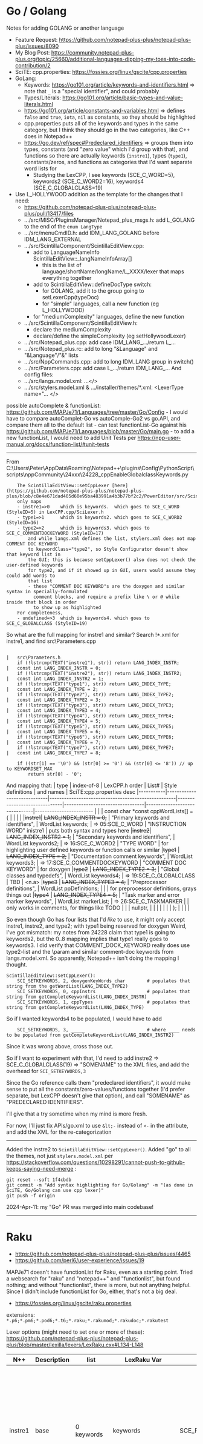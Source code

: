 # Go / Golang

Notes for adding GOLANG or another language
- Feature Request: https://github.com/notepad-plus-plus/notepad-plus-plus/issues/8090
- My Blog Post: https://community.notepad-plus-plus.org/topic/25660/additional-languages-dipping-my-toes-into-code-contribution/2
- SciTE: cpp.properties: https://fossies.org/linux/gscite/cpp.properties
- GoLang:
	- Keywords: https://go101.org/article/keywords-and-identifiers.html     => note that `_` is a "special identifier", and could probably
	- Types/Literals: https://go101.org/article/basic-types-and-value-literals.html
    - https://go101.org/article/constants-and-variables.html    => defines `false` and `true`, `iota`, `nil` as constants, so they should be highlighted
	- cpp.properties puts all of the keywords and types in the same category,
		but I think they should go in the two categories, like C++ does in Notepad++
    - https://go.dev/ref/spec#Predeclared_identifiers => groups them into types, constants (and "zero value" which I'd group with that), and functions
        so there are actually keywords (`instre1`), types (`type1`), constants/zeros, and functions as categories that I'd want separate word lists for
        - Studying the LexCPP, I see keywords (SCE_C_WORD=5), keywords2 (SCE_C_WORD2=16), keywords4 (SCE_C_GLOBALCLASS=19)
- Use L_HOLLYWOOD addition as the template for the changes that I need:
	- https://github.com/notepad-plus-plus/notepad-plus-plus/pull/13417/files
	- .../src/MISC/PluginsManager/Notepad_plus_msgs.h: add L_GOLANG to the end of the `enum LangType`
	- .../src/menuCmdID.h: add IDM_LANG_GOLANG before IDM_LANG_EXTERNAL
	- .../src/ScintillaComponent/ScintillaEditView.cpp:
		- add to LanguageNameInfo ScintillaEditView::_langNameInfoArray[]
  			- this is the list of language/shortName/longName/L_XXXX/lexer that maps everything together
		- add to ScintillaEditView::defineDocType switch:
			- for GOLANG, add it to the group going to setLexerCpp(typeDoc)
			- for "simple" languages, call a new function (eg L_HOLLYWOOD)
		- for "mediumComplexity" languages, define the new function
	- .../src/ScintillaComponent/ScintillaEditView.h:
		- declare the mediumComplexity
		- declare/define the simpleComplexity (eg setHollywoodLexer)
	- .../src/Notepad_plus.cpp: add case IDM_LANG_.../return L_...
	- .../src/Notepad_plus.rc: add to long "&Language" and "&Language"/"&<LETTER>" lists
	- .../src/NppCommands.cpp: add to long IDM_LANG group in switch()
	- .../src/Parameters.cpp: add case L_.../return IDM_LANG_...
And config files:
	- .../src/langs.model.xml: <Language>...</>
	- .../src/stylers.model.xml & .../installer/themes/*.xml: <LexerType name="... </>

possible autoComplete & functionList: https://github.com/MAPJe71/Languages/tree/master/Go/Config
	- I would have to compare autoComplet-Go vs autoComple-Go2 vs go.API, and compare them all to the default list
	- can test functionList-Go against his https://github.com/MAPJe71/Languages/blob/master/Go/main.go
	- to add a new functionList, I would need to add Unit Tests per https://npp-user-manual.org/docs/function-list/#unit-tests


-----
From C:\Users\Peter\AppData\Roaming\Notepad++\plugins\Config\PythonScript\scripts\nppCommunity\24xxx\24228_cppEnableGlobalclassKeywords.py

```
    The ScintillaEditView::setCppLexer [here](https://github.com/notepad-plus-plus/notepad-plus-plus/blob/c8e4e671dad405d60e95ba483991a4b3b77bf2c2/PowerEditor/src/ScintillaComponent/ScintillaEditView.cpp#L929)
    only maps
    - instre1=>0    which is keywords.  which goes to SCE_C_WORD  (StyleID=5) in LexCPP.cpp/SciLexer.h
    - type1=>1      which is keywords2. which goes to SCE_C_WORD2 (StyleID=16)
    - type2=>2      which is keywords3. which goes to SCE_C_COMMENTDOCKEYWORD (StyleID=17)
        and while langs.xml defines the list, stylers.xml does not map COMMENT DOC KEYWORD
        to keywordClass="type2", so Style Configurator doesn't show that keyword list in
        the GUI; this is because setCppLexer() also does not check the user-defined keywords
        for type2, and if it showed up in GUI, users would assume they could add words to
        that list
        - these "COMMENT DOC KEYWORD"s are the doxygen and similar syntax in specially-formulated
          comment blocks, and require a prefix like \ or @ while inside that block in order
          to show up as highlighted
    For completeness,
    - undefined=>3  which is keywords4. which goes to SCE_C_GLOBALCLASS (StyleID=19)
```

So what are the full mapping for instre1 and similar? Search !*.xml for instre1, and find src\Parameters.cpp
```
                                                                            |   src\Parameters.h
	if (!lstrcmp(TEXT("instre1"), str)) return LANG_INDEX_INSTR;            |   const int LANG_INDEX_INSTR = 0;
	if (!lstrcmp(TEXT("instre2"), str)) return LANG_INDEX_INSTR2;           |   const int LANG_INDEX_INSTR2 = 1;
	if (!lstrcmp(TEXT("type1"), str)) return LANG_INDEX_TYPE;               |   const int LANG_INDEX_TYPE = 2;
	if (!lstrcmp(TEXT("type2"), str)) return LANG_INDEX_TYPE2;              |   const int LANG_INDEX_TYPE2 = 3;
	if (!lstrcmp(TEXT("type3"), str)) return LANG_INDEX_TYPE3;              |   const int LANG_INDEX_TYPE3 = 4;
	if (!lstrcmp(TEXT("type4"), str)) return LANG_INDEX_TYPE4;              |   const int LANG_INDEX_TYPE4 = 5;
	if (!lstrcmp(TEXT("type5"), str)) return LANG_INDEX_TYPE5;              |   const int LANG_INDEX_TYPE5 = 6;
	if (!lstrcmp(TEXT("type6"), str)) return LANG_INDEX_TYPE6;              |   const int LANG_INDEX_TYPE6 = 7;
	if (!lstrcmp(TEXT("type7"), str)) return LANG_INDEX_TYPE7;              |   const int LANG_INDEX_TYPE7 = 8;

	if ((str[1] == '\0') && (str[0] >= '0') && (str[0] <= '8')) // up to KEYWORDSET_MAX
		return str[0] - '0';
```

And mapping that:
|  type     |    index-of-8               | LexCPP.h order                                     | List#                        | Style definitions               |   and names                   | SciTE:cpp.properties desc
|-----------|-----------------------------|----------------------------------------------------|------------------------------|---------------------------------|-------------------------------|------------------------
|           |                             | const char *const cppWordLists[] = {               |                              |                                 |                               |
|~~instre1~~|  ~~LANG_INDEX_INSTR = 0;~~  |        "Primary keywords and identifiers",         |	WordList keywords;          | => 05:SCE_C_WORD                | "INSTRUCTION WORD" inistre1   |   puts both syntax and types here
|~~instre2~~|  ~~LANG_INDEX_INSTR2 = 1;~~ |        "Secondary keywords and identifiers",       |	WordList keywords2;         | => 16:SCE_C_WORD2               | "TYPE WORD"                   |   for highlighting user defined keywords or function calls or similar
|~~type1~~  |  ~~LANG_INDEX_TYPE = 2;~~   |        "Documentation comment keywords",           |	WordList keywords3;         | => 17:SCE_C_COMMENTDOCKEYWORD   | "COMMENT DOC KEYWORD"         |   for doxygen
|~~type2~~  |  ~~LANG_INDEX_TYPE2 = 3;~~  |        "Global classes and typedefs",              |	WordList keywords4;         | => 19:SCE_C_GLOBALCLASS         | TBD                           |   <n.a>
|~~type3~~  |  ~~LANG_INDEX_TYPE3 = 4;~~  |        "Preprocessor definitions",                 |	WordList ppDefinitions;     |                                 |                               |   for preprocessor definitions, grays things out
|~~type4~~  |  ~~LANG_INDEX_TYPE4 = 5;~~  |        "Task marker and error marker keywords",    |	WordList markerList;        | => 26:SCE_C_TASKMARKER          |                               |   only works in comments, for things like TODO
|           |                             |         nullptr,                                   |                              |                                 |                               |
|           |                             | };                                                 |                              |                                 |                               |


So even though Go has four lists that I'd _like_ to use, it might only accept instre1, instre2, and type2; with type1 being reserved for doxygen
Weird, I've got mismatch: my notes from 24228 claim that type1 is going to keywords2, but the 0..8 mapping implies that type1 really goes to keywords3.
I did verify that COMMENT_DOCK_KEYWORD really does use type2-list and the \param and similar comment-doc keywords from langs.model.xml.
So apparently, Notepad++ isn't doing the mapping I thought.

```
ScintillaEditView::setCppLexer():
    SCI_SETKEYWORDS, 2, doxygenKeyWords_char        # populates that string from the getWordList(LANG_INDEX_TYPE2)
    SCI_SETKEYWORDS, 0, cppInstrs                   # populates that string from getCompleteKeywordList(LANG_INDEX_INSTR)
    SCI_SETKEYWORDS, 1, cppTypes                    # populates that string from getCompleteKeywordList(LANG_INDEX_TYPE)
```

So if I wanted keywords4 to be populated, I would have to add
```
    SCI_SETKEYWORDS, 3, _____                       # where ____ needs to be populated from getCompleteKeywordList(LANG_INDEX_INSTR2)
```
Since it was wrong above, cross those out.

So if I want to experiment with that, I'd need to add instre2 => SCE_C_GLOBALCLASS(19) => "SOMENAME" to the XML files, and add the overhead for `SCI_SETKEYWORDS,3`  

Since the Go reference calls them "predeclared identifiers", it would make sense to put all the constants/zero-values/functions together (I'd prefer separate, but LexCPP doesn't give that option), and call "SOMENAME" as "PREDECLARED IDENTIFIERS".

I'll give that a try sometime when my mind is more fresh.  

For now, I'll just fix APIs/go.xml to use `&lt;-` instead of `<-` in the attribute, and add the XML for the re-categorization

---

Added the instre2 to `ScintillaEditView::setCppLexer()`.  Added "go" to all the themes, not just `stylers.model.xml`
per https://stackoverflow.com/questions/10298291/cannot-push-to-github-keeps-saying-need-merge :
```
git reset --soft 1f4cbdb
git commit -m "Add syntax highlighting for Go/Golang" -m "(as done in SciTE, Go/Golang can use cpp lexer)"
git push -f origin
```


2024-Apr-11: my "Go" PR was merged into main codebase!

---

# Raku

- https://github.com/notepad-plus-plus/notepad-plus-plus/issues/4465
- https://github.com/perl6/user-experience/issues/19

MAPJe71 doesn't have functionList for Raku, even as a starting point.  Tried a websearch for "raku" and "notepad++" and "functionlist", but found nothing; and without "functionlist", there is more, but not anything helpful.  Since I didn't include functionList for Go, either, that's not a big deal.

- https://fossies.org/linux/gscite/raku.properties

extensions: `*.p6;*.pm6;*.pod6;*.t6;*.raku;*.rakumod;*.rakudoc;*.rakutest`

Lexer options (might need to set one or more of these): https://github.com/notepad-plus-plus/notepad-plus-plus/blob/master/lexilla/lexers/LexRaku.cxx#L134-L148

| N++     | Description              | list        | LexRaku Var          | SCE               | Keywords
|---------|--------------------------|-------------|----------------------|-------------------|----------
| instre1 | base                     | 0 keywords  | keywords             | SCE_RAKU_WORD     | BEGIN CATCH CHECK CONTROL END ENTER EVAL FIRST INIT KEEP LAST LEAVE NEXT POST PRE START TEMP UNDO after also andthen as async augment bag before but category circumfix class cmp complex constant contend default defer div does dynamic else elsif enum eq eqv extra fail fatal ff fff for gather gcd ge given grammar gt handles has if infix is lcm le leave leg let lift loop lt macro make maybe method mix mod module multi ne not o only oo or orelse orwith postcircumfix postfix prefix proto regex repeat require return-rw returns role rule size_t slang start str submethod subset supersede take temp term token trusts try unit unless until when where while with without x xor xx
| instre2 | functions                | 1 keywords2 | functions            | SCE_RAKU_FUNCTION | ACCEPTS AT-KEY EVALFILE EXISTS-KEY Filetests IO STORE abs accept acos acosec acosech acosh acotan acotanh alarm and antipairs asec asech asin asinh atan atan2 atanh base bind binmode bless break caller ceiling chars chdir chmod chomp chop chr chroot chrs cis close closedir codes comb conj connect contains continue cos cosec cosech cosh cotan cotanh crypt dbm defined die do dump each elems eof exec exists exit exp expmod fc fcntl fileno flat flip flock floor fmt fork formats functions get getc getpeername getpgrp getppid getpriority getsock gist glob gmtime goto grep hyper import index int invert ioctl is-prime iterator join keyof keys kill kv last lazy lc lcfirst lines link list listen local localtime lock log log10 lsb lstat map match mkdir msb msg my narrow new next no of open ord ords our pack package pairs path pick pipe polymod pop pos pred print printf prototype push quoting race rand read readdir readline readlink readpipe recv redo ref rename requires reset return reverse rewinddir rindex rmdir roots round samecase say scalar sec sech seek seekdir select semctl semget semop send set setpgrp setpriority setsockopt shift shm shutdown sign sin sinh sleep sockets sort splice split sprintf sqrt srand stat state study sub subst substr substr-rw succ symlink sys syscall system syswrite tan tanh tc tclc tell telldir tie time times trans trim trim-leading trim-trailing truncate uc ucfirst unimatch uniname uninames uniprop uniprops unival unlink unpack unpolar unshift untie use utime values wait waitpid wantarray warn wordcase words write
| type1   | types                    | 2 keywords3 | typesBasic           | SCE_RAKU_TYPEDEF  | AST Any Block Bool CallFrame Callable Code Collation Compiler Complex ComplexStr Cool CurrentThreadScheduler Date DateTime Dateish Distribution Distribution::Hash Distribution::Locally Distribution::Path Duration Encoding Encoding::Registry Endian FatRat ForeignCode HyperSeq HyperWhatever Instant Int IntStr Junction Label Lock::Async Macro Method Mu Nil Num NumStr Numeric ObjAt Parameter Perl PredictiveIterator Proxy RaceSeq Rat RatStr Rational Real Routine Routine::WrapHandle Scalar Sequence Signature Str StrDistance Stringy Sub Submethod Telemetry Telemetry::Instrument::Thread Telemetry::Instrument::ThreadPool Telemetry::Instrument::Usage Telemetry::Period Telemetry::Sampler UInt ValueObjAt Variable Version Whatever WhateverCode atomicint bit bool buf buf1 buf16 buf2 buf32 buf4 buf64 buf8 int int1 int16 int2 int32 int4 int64 int8 long longlong num num32 num64 rat rat1 rat16 rat2 rat32 rat4 rat64 rat8 uint uint1 uint16 uint2 uint32 uint4 uint64 uint8 utf16 utf32 utf8
| type2   | types composite          | 3 keywords4 | typesComposite       | SCE_RAKU_TYPEDEF  | Array Associative Bag BagHash Baggy Blob Buf Capture Enumeration Hash Iterable Iterator List Map Mix MixHash Mixy NFC NFD NFKC NFKD Pair Positional PositionalBindFailover PseudoStash QuantHash Range Seq Set SetHash Setty Slip Stash Uni utf8
| type3   | types domain specific    | 4 keywords5 | typesDomainSpecific  | SCE_RAKU_TYPEDEF  | Attribute Cancellation Channel CompUnit CompUnit::Repository CompUnit::Repository::FileSystem CompUnit::Repository::Installation Distro Grammar IO IO::ArgFiles IO::CatHandle IO::Handle IO::Notification IO::Path IO::Path::Cygwin IO::Path::QNX IO::Path::Unix IO::Path::Win32 IO::Pipe IO::Socket IO::Socket::Async IO::Socket::INET IO::Spec IO::Spec::Cygwin IO::Spec::QNX IO::Spec::Unix IO::Spec::Win32 IO::Special Kernel Lock Match Order Pod::Block Pod::Block::Code Pod::Block::Comment Pod::Block::Declarator Pod::Block::Named Pod::Block::Para Pod::Block::Table Pod::Defn Pod::FormattingCode Pod::Heading Pod::Item Proc Proc::Async Promise Regex Scheduler Semaphore Supplier Supplier::Preserving Supply Systemic Tap Thread ThreadPoolScheduler VM
| type4   | types domain exceptions  | 5 keywords6 | typesExceptions      | SCE_RAKU_TYPEDEF  | Backtrace Backtrace::Frame CX::Done CX::Emit CX::Last CX::Next CX::Proceed CX::Redo CX::Return CX::Succeed CX::Take CX::Warn Exception Failure X::AdHoc X::Anon::Augment X::Anon::Multi X::Assignment::RO X::Attribute::NoPackage X::Attribute::Package X::Attribute::Required X::Attribute::Undeclared X::Augment::NoSuchType X::Bind X::Bind::NativeType X::Bind::Slice X::Caller::NotDynamic X::Channel::ReceiveOnClosed X::Channel::SendOnClosed X::Comp X::Composition::NotComposable X::Constructor::Positional X::Control X::ControlFlow X::ControlFlow::Return X::DateTime::TimezoneClash X::Declaration::Scope X::Declaration::Scope::Multi X::Does::TypeObject X::Dynamic::NotFound X::Eval::NoSuchLang X::Export::NameClash X::IO X::IO::Chdir X::IO::Chmod X::IO::Copy X::IO::Cwd X::IO::Dir X::IO::DoesNotExist X::IO::Link X::IO::Mkdir X::IO::Move X::IO::Rename X::IO::Rmdir X::IO::Symlink X::IO::Unlink X::Inheritance::NotComposed X::Inheritance::Unsupported X::Method::InvalidQualifier X::Method::NotFound X::Method::Private::Permission X::Method::Private::Unqualified X::Mixin::NotComposable X::NYI X::NoDispatcher X::Numeric::Real X::OS X::Obsolete X::OutOfRange X::Package::Stubbed X::Parameter::Default X::Parameter::MultipleTypeConstraints X::Parameter::Placeholder X::Parameter::Twigil X::Parameter::WrongOrder X::Phaser::Multiple X::Phaser::PrePost X::Placeholder::Block X::Placeholder::Mainline X::Pod X::Proc::Async X::Proc::Async::AlreadyStarted X::Proc::Async::BindOrUse X::Proc::Async::CharsOrBytes X::Proc::Async::MustBeStarted X::Proc::Async::OpenForWriting X::Proc::Async::TapBeforeSpawn X::Proc::Unsuccessful X::Promise::CauseOnlyValidOnBroken X::Promise::Vowed X::Redeclaration X::Role::Initialization X::Scheduler::CueInNaNSeconds X::Seq::Consumed X::Sequence::Deduction X::Signature::NameClash X::Signature::Placeholder X::Str::Numeric X::StubCode X::Syntax X::Syntax::Augment::WithoutMonkeyTyping X::Syntax::Comment::Embedded X::Syntax::Confused X::Syntax::InfixInTermPosition X::Syntax::Malformed X::Syntax::Missing X::Syntax::NegatedPair X::Syntax::NoSelf X::Syntax::Number::RadixOutOfRange X::Syntax::P5 X::Syntax::Perl5Var X::Syntax::Regex::Adverb X::Syntax::Regex::SolitaryQuantifier X::Syntax::Reserved X::Syntax::Self::WithoutObject X::Syntax::Signature::InvocantMarker X::Syntax::Term::MissingInitializer X::Syntax::UnlessElse X::Syntax::Variable::Match X::Syntax::Variable::Numeric X::Syntax::Variable::Twigil X::Temporal X::Temporal::InvalidFormat X::TypeCheck X::TypeCheck::Assignment X::TypeCheck::Binding X::TypeCheck::Return X::TypeCheck::Splice X::Undeclared
| type5   | adverbs                  | 6 keywords7 | adverbs              | SCE_RAKU_ADVERB   | D a array b backslash c closure delete double exec exists f function h hash heredoc k kv p q qq quotewords s scalar single sym to v val w words ww x

Oddly, while they have four different keyword lists for types, they only have one SCE_RAKU_TYPEDEF=22 style number for it; since Notepad++ cannot map multiple lists to the same Style in StyleConfigurator, I guess I'll have to merge those.


|  # | SCE                    | Styling                                               |
|----|------------------------|-------------------------------------------------------|
|  0 | SCE_RAKU_DEFAULT       | fore:#808080                                          |
|  1 | SCE_RAKU_ERROR         | \$(colour.error)                                       |
|  2 | SCE_RAKU_COMMENTLINE   | \$(colour.code.comment.line),$(font.code.comment.line) |
|  3 | SCE_RAKU_COMMENTEMBED  | \$(colour.code.comment.doc),$(font.code.comment.doc)   |
|  4 | SCE_RAKU_POD           | \$(colour.code.comment.box),$(font.code.comment.box)   |
|  5 | SCE_RAKU_CHARACTER     | \$(colour.char),$(font.monospace)                      |
|  6 | SCE_RAKU_HEREDOC_Q     | fore:#7F007F,back:#DDD0DD,notbold                     |
|  7 | SCE_RAKU_HEREDOC_QQ    | fore:#7F007F,back:#DDD0DD,bold                        |
|  8 | SCE_RAKU_STRING        | \$(colour.char),$(font.monospace)                      |
|  9 | SCE_RAKU_STRING_Q      | $(style.raku.8)                                       |
| 10 | SCE_RAKU_STRING_QQ     | \$(colour.string),$(font.monospace)                    |
| 11 | SCE_RAKU_STRING_Q_LANG | $(style.raku.10)                                      |
| 12 | SCE_RAKU_STRING_VAR    | fore:#D600B5,bold                                     |
| 13 | SCE_RAKU_REGEX         | fore:#000000,back:#A0FFA0                             |
| 14 | SCE_RAKU_REGEX_VAR     | $(style.raku.12),back:#A0FFA0                         |
| 15 | SCE_RAKU_ADVERB        | $(colour.preproc),bold                                |
| 16 | SCE_RAKU_NUMBER        | $(colour.number)                                      |
| 17 | SCE_RAKU_PREPROCESSOR  | \$(colour.notused), $(font.notused)                     |
| 18 | SCE_RAKU_OPERATOR      | $(colour.operator),bold                               |
| 19 | SCE_RAKU_WORD          | $(colour.keyword),bold                                |
| 20 | SCE_RAKU_FUNCTION      | $(style.raku.19)                                      |
| 21 | SCE_RAKU_IDENTIFIER    | $(colour.operator)                                    |
| 22 | SCE_RAKU_TYPEDEF       | $(style.raku.19)                                      |
| 23 | SCE_RAKU_MU            | $(style.raku.0)                                       |
| 24 | SCE_RAKU_POSITIONAL    | fore:#6E05BE                                          |
| 25 | SCE_RAKU_ASSOCIATIVE   | fore:#F4D50A                                          |
| 26 | SCE_RAKU_CALLABLE      | $(style.raku.21)                                      |
| 27 | SCE_RAKU_GRAMMAR       | $(style.raku.15)                                      |
| 28 | SCE_RAKU_CLASS         | $(style.raku.15)                                      |

### 2024-Apr-13

While preparing my environment, making sure I could build today's main branch, etc, I noticed a comment in `langs.model.xml` for `name="asm"` that says the `type5` and `type6` keywords must "also be in ....".  That got me curiuos, so I looked at `stylers.model.xml`, and saw that it only has style entries for `type1-4` .  So I wonder if the right thing is to have the `<Keywords>` entries separate for Raku's `type1-4`, but only have the single `type1` entry for the SCE_RAKU_TYPEDEF style.  I think that's my plan.

Start with the `langs.model` with the 7 lists; then do `stylers.model` by copying perl's big list, and replicating over the ones that seem similar, assigning the keywordClass for ADVERB, WORD, FUNCTION, and TYPEDEF.  For the styles that don't have an equivalent, use `raku.properties` suggestions.  With that, I can see `raku` in the **Preferences > Language** and **Style Configurator** language list, but the Style Configurator complains about not being able to look up the keyword lists for the four styles, since I haven't done the code fixes yet.  Still, good starting point

- /PowerEditor/src/MISC/PluginsManager/Notepad_plus_msgs.h: add L_RAKU to the end of the `enum LangType`
- /PowerEditor/src/menuCmdID.h: add IDM_LANG_RAKU as +90, before IDM_LANG_EXTERNAL
- /PowerEditor/src/ScintillaEditView.cpp and .h:
	- add to LanguageNameInfo ScintillaEditView::_langNameInfoArray[]
	- add to ScintillaEditView::defineDocType switch:
		- simple vs complex:
			- for "simple" language, call a new function (eg L_HOLLYWOOD) and define it just in .h, calling setLexer
				- looking at the setLexer() that it calls, it defines 0 as instre1, 1 as instre2, and 2-8 as type1-7, for whichever you pass in
				- it also does SCI_SETPROPERTY for fold, fold.compact, fold.comment
			- for "mediumComplexity" languages, define the new function where it manually does the lists, where it does a separate SCI_SETKEYWORDS call for eac
		- Based on the numbering, I can just use "simple", because LexRaku.cpp uses the same order as NPP does... but it depends if I need to change the other properties or not.  Oddly, even the ones like setSqlLexer(), which set a property, are defined in the .h, So calling this "simple".
		- Create setRakuLexer() in .h, with the setLexer() call for lists 0-6
		- setLexer() already does the fold/fold.compact/fold.comment to 1.    Set the raku-specific folding to 1 as well.
		- in .cpp, add `L_RAKU:setRakuLexer();` to the switch
- /PowerEditor/src/Notepad_plus.cpp: add case IDM_LANG_.../return L_...
- /PowerEditor/src/Notepad_plus.rc: add to long "&Language" and "&Language"/"&<LETTER>" lists
- /PowerEditor/src/NppCommands.cpp: add to long IDM_LANG group in switch()
- /PowerEditor/src/Parameters.cpp: add case L_.../return IDM_LANG_...
- /PowerEditor/installer/APIs/raku.xml: autoComplete file (simply alphabetize the keyword lists)
- NO - /PowerEditor/installer/functionList/raku: not implemented, since I'm not confident in my ability to handle exceptions

### 2024-Apr-14

Finished the themes.

Squash / force-push:
```
git reset --soft 906f6e4
git commit -m "Add syntax highlighting for Raku" -m "Based on SciTE, Go/Golang can use cpp lexer." -m "use the Perl color scheme from each theme as the basis for the Raku color scheme"
git push -f origin
```

=> https://github.com/notepad-plus-plus/notepad-plus-plus/pull/15000

# Enabling SubStyles in Main App

After working with SubStyles in the handful of lexers using PythonScript ([main script](https://github.com/pryrt/nppStuff/blob/main/pythonScripts/useful/SubStylesForLexer.py) and [experiments](https://github.com/pryrt/nppStuff/blob/main/pythonScripts/nppCommunity/25xxx/25980-SubStyle-Experiments.py)), I have some ideas for how I'd do it if I were implementing SubStyles in the base app:
- I would limit it to probably 8 substyles per language
- I might want something like `ScintillaEditView::SetLexer(langType, LIST|OF|LISTS)` and `ScintillaEditView::SetKeywords(langType, *keywords, index)` to help wrap them and make them consistent
	- bash uses simple
 	- cpp family of course uses complex

### 2024-Aug-08

- ISSUE `https://github.com/notepad-plus-plus/notepad-plus-plus/issues/15520`
- Trying to get the screenshot for Don with the extra keyword lists, I learned that Notepad++ will only show the builtin+user boxes in the GUI for known keywordClass, so I will need to figure out how to get that enabled for my new keywords -- that's probably the first thing to do.
    - src\Parameters.cpp::StyleArray::addStyler() calls the getKwClassFromName() and populates the _keywordClass element of the Style structure instance
        - I will probably want to expand this variable to handle the keyword class integer for substyle# as well as the already-defined ones
    - src\Parameters.cpp::getKwClassFromName() returns the appropriate LANG_INDEX_xxx
    - src\Parameters.h defines the LANG_INDEX_xxx as constants -- so this is where I'd add the LANG_INDEX_SUBSTYLEn definitions as well
    - src\Parameters.cpp::NppParameters::feedKeyWordsParameters() is where those are populated, and that compares against KEYWORDSET_MAX
    - scintilla\include\Scinitlla.h defines KEYWORDSET_MAX to be 30.  (But a derived constant is limited to SCE_USER_KWLIST_TOTAL=28, so I wouldn't want to go above that; wait, no, I think those SCE_USER_xxx constants ar for UDL, based on the folder-in-code, etc)
    - src\ScintillaComponent\ScintillaEditView.cpp::ScintillaEditView::SetExternalLexer also uses KEYWORDSET_MAX ... but I believe it's only used for lexer plugins, not normal lexers
    - src\WinControls\ColourPicker\WordStyleDlg.cpp::WordStyleDlg::setVisualFromStyle()'s `shouldBeDisplayed` Boolean appears to be what determines whether the boxes get displayed or not
    - Originally, I had been thinking I'd do mine alongside the existing keywords, but the more I read here (as may be obvious from the tone of my notes), the more my mind has shifted to just adding mine into the same feature
        - Based on what I've read so far, LANG_INDEX_SUBSTYLE1-8 could be set to 11-18, which would leave room for Don to expand the normal keywords from 0-8 to 0-10 and 19-29
    - src\ScintillaComponent\ScintillaEditView.cpp::SctinillaEditView::makeStyle() -- this is used by some of the lexers (like HTML) for easily setting lists 0-9 based on which language
        - so I think I would want a parallel `makeSubStyle()` which used its own *pSsKwArray for those lexers that need it
- At this point, I need to start making code changes, to see if I've understood things correctly.
    - I've already added substyles1-8 to the CPP lexer, so now I want to see if I can get it to show the lists.
    - src\Parameters.h = add the LANG_INDEX_SUBSTYLE# values
    - src\Parameters.cpp::getKwClassFromName() = add the returns for those.
    - since the _keywordClass integer is set from that function, I _think_ that's all I need to do to make it visible
    - build and try: at first, I thought it was working -- I was able to add it, and I saw them in the Style Configurator.  But then something happened, and it's started crashing.
    - revert and build: it doesn't crash
    - put it back, but using 9-16 instead of 11-18 and build: it still crashes
    - I wonder whether it's the user keywords -- yes, as soon as I don't have any user keywords in stylers.xml, it stops crashing.  So there's obviously some array out-of-bounds, but I have no idea where.
    - Bring them back one at a time: they are all working now.  What?! I guess I'll have to watch carefully; my guess is that somehwhere, there's an array out-of-bounds, but it doesn't always trigger, depending on active memory map.  Still, untill I've got more framework in place (and maybe I'll figure out the list as I start dealing with the actual keywords lists), I should probably restrict it to having user keywords for just substyle1
    - src\Parameters.cpp::NppParameters::feedKeyWordsParameters() = debugPrint the default-keyword-list, and see that it's reading the default lists okay (also saw that there's a limit of `NB_LIST = 20` for the actual number of keyword lists can be added to the data structure)
    - trying to find where the user-added keywords go, because they must be grabbed when stylers.xml is loaded -- okay, it's in the Parameters.cpp::StyleArray::addStyler() (though it's hard to get the context, because that's restricted to the caller)

### 2024-Aug-09

- Since I have confirmed I have the langs.xml keyword lists and the user-defined stylers.xml keywords list for the C++ substyles, next step is to make sure i know how to access them from the ScintillaEditView
	- ScintillaEditView::setCppLexer
	- With some OutputDebugString, able to confirm that the pKwArray[i] contains the list of user keywords for a given style, and the getCompleteKeywordList() combines the user keywords with the default keywords, with the user keywords coming first.
	- confirm that the simple .h-only and the .cpp-defined both use the ::makeStyle() to generate the array of keywords
		- it grabs the LexerStyler object
		- then iterate through the styles in the LexerStyler object, and if there's a keyword list to populate, then it tries to populate that string
			- that's probably where my memory issue was: there were only slots 0..10, but I was populating 11..18 or 9..16, both of which overrun the **keywordArray
			- I need to do some debug printing here, to make sure I understand how it's being populated
			- So yes, it would definitely try to set keywordArray[SLOT] = style._keywords.c_str(), which would overflow for SLOT>9.  
	- So I'm thinking that the *pKwArray[10] that's hardcoded throughout really needs to be *pKwArray[NB_LIST] instead, assuming NB_LIST from Parameters.h propagates to ScintillaEditView.  But before I implement that, need to check some logic:
		- NB_LIST is currently only used for the struct "Lang"'s _langKeyWordList[NB_LIST], a specific entry of which is returned from Lang::getWords(), which is called by NppParameters::getWordList(), which is called by setCppLexer() and a few other custom and generically thru ScintillaEditView::getCompleteKeywordList().
		- so yes, it definitely affects all the lexers
		- for now, change just the CPP's *pKwArray[NB_LIST] -- without any changes, it does seem to work.
		- add `pryrt8` to substyle8's user list, and rerun
		- took me a while to get it properly printing the lists -- but now I can see the lists whether there was one in stylers (shows list) or not (shows null)
		- so yes, propagate the [NB_LIST] to all those instances, it still works
	- Curious: since the makeStyle() only needed an output array big enough in order to work, and since I think makeStyle() also calls the SCI_STYLESETFORE/BACK/etc, I _think_ that the colors should already be set for the new styles, so try SCI_STYLEGETFORE/..., and print them: yes, it's printing the unique colors I gave it.
		- Does that mean if I go over to code that has the `pryrt` or `substyle` keywords, I will see highlighting?  Yes!  It works!

SAFETY COMMIT!
```
   SubStyles are working for LexCPP
   - updated to `*pKwArray[NB_LIST]` for all arguments to makeStyle()
   - the makeStyle() already sets the colors
   - doing a loop in the setCppLexer() to call the SubStyle allocate
       and setIdentifiers()
   - my example code will show the new colors on the defined keywords!

   TODO = need to clean it up into a function, and start applying it to the other lexers!
```

- Create a new ScintillaEditView::populateSubStyleKeywords() as a wrapper over my allocate-and-loop
	- try calling that instead of my local copy from setCppLexer ⇒ that works
- Now it's time to start adding them to the other languages
	- C/C#/CPP all work, as does Go and Java.  Javascript and Typescript aren't working... but I think those don't use setCppLexer... I'll have to double-check that.  RC works; ActionScript (Flash) ok; Swift ok.
	- JS/Javascript use setJsLexer(), so let's go populate that one -- that makes Languages>JavaScript work, but not embedded JS (because that uses the HTML lexer, which isn't enabled yet)
	- setXmlLexer is called by L_PHP, L_ASP, L_JSP, L_HTML, L_XML
		- if it's L_XML, it then does the makeStyle directly
		- for the other ones, it then calls _all_ of setHTMLLexer, setEmbedded(JS|Php|Asp)Lexer()
			- setHTMLLexer,JS,Php,Asp each calls their own makeStyle
		- I think that means that for XML, I just call my SubStyles wrapper once, but for the other four, I will call them 4x, so they'll each get their own 8 
		- where do each of the SCE_H* map?
			- HTML uses H_TAG=1 and H_ATTRIBUTE=3 
				- needs to be set in setHTMLLexer()
			- HJ_WORD=46 appears to be the JavaScript Embedded WORD
				- needs to be set in setEmbeddedJSLexer()
			- HJA_WORD=61 is server-side javascript, which Notepad++ isn't using
			- HB_WORD=74 is embedded vbscript, which Notepad++ isn't using
			- HP_WORD=96 is embedded python, which Notepad++ isn't using
			- HPHP_WORD=121 is the PHP, which _is_ being used
				- needs to be set in setEmbeddedPhpLexer()
			- where is ASP?  
				- Digging in, it's 81-86, which LexHTML claims as "server basic", and that range doesn't have any substyles defined.
		- based on what I see here, I think each are going to get their own set of 8 substyles -- so HTML gets 8, embedded JS gets 8, and PHP get 8 -- which is going to be nice.  But I'll have to watch my debug prints to see what StyleID each gets assigned to.
		- TODO: next steps will be starting those allocations, and looking at the StyleID allocated for each

### 2024-Aug-10

- Start by setting up my development here... Since I hadn't edited the src\*.model.xml, but only the local bin directory stylers/langs.xml, I needed to recreate that.
	- hmm, C/C#/CPP all work; Go and Java work; Javascript.js works, but Typescript is not (it doesn't even do the debug print).  I thought I had tested that earlier, but maybe not.
	- no, the L_TYPESCRIPT is elsewhere, so I'll have to do that.  But first:
	- I forgot today to setup and verify RC, FLASH(ACTIONSCRIPT) and SWIFT.  At this point, modify the src\*.model, because I don't want to forget this again ⇒ those work, too
	- Now implement typescript ⇒ good
- Time to move on to the LexHTML family
	- First update the langs*.xml.  
	- Since I don't know which substyle numbers will be assigned, let's call the wrappers next, so I can see the debug prints as I choose each language.
		- XML, split into two, originally did 192 and 200 -- but why 8, rather than 4?  Because i forgot to propagate the parameter to the message, which hardcoded 8.  Fix that.  Now 192 and 196. 
		- Add styles for the XML and HTML, both in those ranges.  Right now, I can see the XML attributes, but not XML tags: it appears in XML mode that all tags are "recognized" and none "unrecognized", and thus it never checks for specific words.  
		- Change XML to allocate all 8 to attributes, instead.
		- Enable the four+four in HTML, and verify it works as expected, with 192 and 196 as the starting points; update the styles to match
		- Enable the embedded JS ⇒ starts at 200.  update the styles to match
		- Enable the embedded PHP ⇒ 208.  update the styles to match
		- Enable the embedded ASP (I think based on HB_WORD=74) ⇒ it does allocate them, starting at 216, and it styles with the empty style; so add styles starting at 216 with user keywords for the asp.  That works.  So even though NPP is using the 81-86, it's allowing me to base its keyword list off of 74 from the 71-76 range, so that's good
- Bash has two groups -- identifier and scalar -- so I should probably split between them.
	- identifier is like a function name.  scalar is `$namehere`
	- however, it's currently defined as a "simple" lexer, so everything's inside setLexer()
		- I think I'll have to grab the relevant parts of setLexer() 
		- yep, that worked, and it identified my four identifiers and four scalars
- I was reminded when bash compiled that it requires changing the .h, which recompiles much more.  
	- I don't want to have to do that too many more times, so let's do some planning
	- I want to update setLexer() to have an optional argument, and I'll want to use it once in GDScript.  Once I get that working, I should be able to propagate to the other simple-languages
		- I will need an optional argument that triggers SubStyles, and gives it the base substyle.  
		- hmm, which was the constant for keyword-list-not-used?  Right, makeClass() checks if _keywordClass isnt STYLE_NOT_USED (-1), so that's the one I was thinking of as my default value.  That's different from all the 
		- Yes, it worked.  
		- Oh, realized I might need a second argument, for the firstSubStyle, in case the lexer uses something other than 128.  No, wait, the populateSubStyleKeywords doesn't need to know where it goes... just my debug print does, and it gets that information.  So I don't need another parameter.
	- Lua and Python are the only ones left to do, since Verilog doesn't really have it. Do those together for one build.
		- Oh, Lua already had 4 keyword categories from normal keywords.  Does it really need 8 more?  I think I'll just enable 4... which means I _do_ need a second optional parameter.
		- Yep, Lua works with the additional 4.  Python with the additional 8.
	- Time to commmit
- Get rid of my debug printing
- Clean up the .model.xml to not have my dummy keywords

### 2024-Aug-11

- Work on updating all the themes.  
	- Yesterday, I did one language, but it was tedious.
	- Record a macro for doing actionscript.  Run it on all the remaining themes.  Save and reload.
	- The other LexCPP languages should all have the same sequence, just changing the intitial search.
	- Change the macro to look for `name="c"` and reload.  It worked.
	- continue through the other lexCPP: cpp, cs, go, java, javascript.js (only three themes have this; add it to TODO), rc, swift (only two have it)
	- The LexHTML are all similar, but not identical.  Do the HTML and XML separately.  PHP.  ASP.  JSP wasn't in there -- oh, right, JSP just uses embedded JS, so update that one
	- Now do the rest, one at a time (custom macro each time): bash, gdscript (only in one), lua, and python.
	- Try each theme (ie, just pick it, don't look too deeply): bespin has error, as does HotFudgeSundae.  Use my main N++ instance with XML Tools to syntax check the HTML, and found a missing `</LexerType>` and a problem on a couple of the `keywordClass="substyle#" />`
- Haven't heard anything from Forum user about PHP.  I think maybe I'll just use the classifications found in the [PHP Reserved Words](https://www.php.net/manual/en/reserved.php) docs:
	- [keywords](https://www.php.net/manual/en/reserved.keywords.php)
	- [constants](https://www.php.net/manual/en/string.constants.php) (include the constants from the keywords page)
	- ["other" reserved](https://www.php.net/manual/en/reserved.other-reserved-words.php)
	- [predefined classes](https://www.php.net/manual/en/reserved.other-reserved-words.php)
	- [functions and methods](https://www.php.net/manual/en/indexes.functions.php) -- this is the huge list
	- Surprised to see that when I take out the any of the ones listed in those 5 pages from the N++ list, there are still about 6000 in the N++ list, along with 6000 from the big list.  
	- I think it makes sense to combine keywords+other into the official list, constants and classes into substyle1, functions and methods into substyle2, and the N++ leftovers into substyle3.  That still leaves 5 substyles that are completely separate, and people who want the official big-list and the N++ leftovers to look the same can just apply the same coloring to both styles.

Before doing my rebase and PR, check against the ScintillaEditView _langNameInfoArray:
- Good thing I did: I forgot typescript in the themes (it was only in two themes, so not a big deal to fix -- oh, and I only forgot it in one of them, even easier)

Now it's ready for the rebase and re-commit.  new message will be:
```
Add new user-accessible keyword lists to specific languages (using Substyles)
- Enable up to 8 Scintilla's SubStyles (each), which allow for new keyword lists and styles for the languages with substyles available: ActionScript, ASP, Bash, C, C++, C#, GDScript, Go, HTML, Java, JavaScript (standalone and embedded), JSP, Lua, PHP, Python, Resource (RC), Swift, TypeScript, and XML.
- The new SubStyles have been added to `langs.model.xml`, `stylers.model.xml`, and the themes.
- PHP, which had thousands of keywords, has had the keywords split into a few groups, using three of the new SubStyles (still leaving five SubStyles completely up to the user to populate)

Fixes #15520
```

Rebased and force-push.  Wait for Actions to run and pass.  Submit PR `https://github.com/notepad-plus-plus/notepad-plus-plus/pull/15537`


#### MISC NOTES:

I thought about:

- _ Propagate javascript.js to all themes
- _ Propagate swift to all themes

Those don't really belong in this PR, however, so don't include it.
